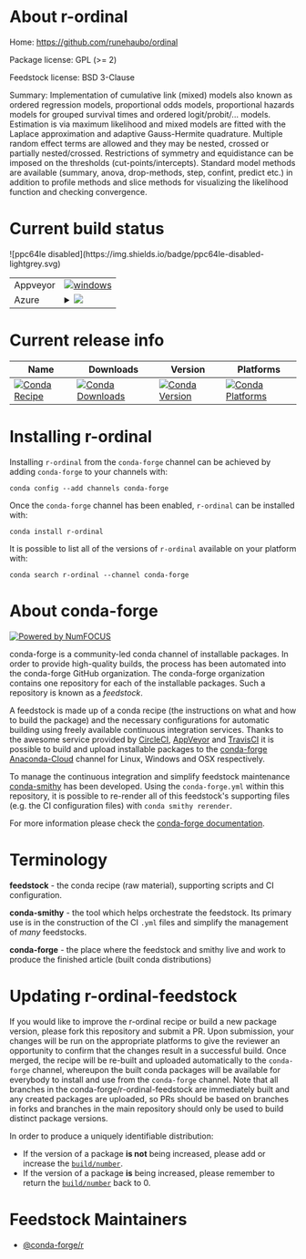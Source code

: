 About r-ordinal
===============

Home: https://github.com/runehaubo/ordinal

Package license: GPL (>= 2)

Feedstock license: BSD 3-Clause

Summary: Implementation of cumulative link (mixed) models also known as ordered regression models, proportional odds models, proportional hazards models for grouped survival times and ordered logit/probit/... models. Estimation is via maximum likelihood and mixed models are fitted with the Laplace approximation and adaptive Gauss-Hermite quadrature. Multiple random effect terms are allowed and they may be nested, crossed or partially nested/crossed. Restrictions of symmetry and equidistance can be imposed on the thresholds (cut-points/intercepts). Standard model methods are available (summary, anova, drop-methods, step, confint, predict etc.) in addition to profile methods and slice methods for visualizing the likelihood function and checking convergence.



Current build status
====================


<table><tr>
    <td>Appveyor</td>
    <td>
      <a href="https://ci.appveyor.com/project/conda-forge/r-ordinal-feedstock/branch/master">
        <img alt="windows" src="https://img.shields.io/appveyor/ci/conda-forge/r-ordinal-feedstock/master.svg?label=Windows">
      </a>
    </td>
  </tr>
    
  <tr>
    <td>Azure</td>
    <td>
      <details>
        <summary>
          <a href="https://dev.azure.com/conda-forge/feedstock-builds/_build/latest?definitionId=4275&branchName=master">
            <img src="https://dev.azure.com/conda-forge/feedstock-builds/_apis/build/status/r-ordinal-feedstock?branchName=master">
          </a>
        </summary>
        <table>
          <thead><tr><th>Variant</th><th>Status</th></tr></thead>
          <tbody><tr>
              <td>linux_target_platformlinux-64</td>
              <td>
                <a href="https://dev.azure.com/conda-forge/feedstock-builds/_build/latest?definitionId=4275&branchName=master">
                  <img src="https://dev.azure.com/conda-forge/feedstock-builds/_apis/build/status/r-ordinal-feedstock?branchName=master&jobName=linux&configuration=linux_target_platformlinux-64" alt="variant">
                </a>
              </td>
            </tr><tr>
              <td>osx_target_platformosx-64</td>
              <td>
                <a href="https://dev.azure.com/conda-forge/feedstock-builds/_build/latest?definitionId=4275&branchName=master">
                  <img src="https://dev.azure.com/conda-forge/feedstock-builds/_apis/build/status/r-ordinal-feedstock?branchName=master&jobName=osx&configuration=osx_target_platformosx-64" alt="variant">
                </a>
              </td>
            </tr><tr>
              <td>win_target_platformwin-64</td>
              <td>
                <a href="https://dev.azure.com/conda-forge/feedstock-builds/_build/latest?definitionId=4275&branchName=master">
                  <img src="https://dev.azure.com/conda-forge/feedstock-builds/_apis/build/status/r-ordinal-feedstock?branchName=master&jobName=win&configuration=win_target_platformwin-64" alt="variant">
                </a>
              </td>
            </tr>
          </tbody>
        </table>
      </details>
    </td>
  </tr>
![ppc64le disabled](https://img.shields.io/badge/ppc64le-disabled-lightgrey.svg)
</table>

Current release info
====================

| Name | Downloads | Version | Platforms |
| --- | --- | --- | --- |
| [![Conda Recipe](https://img.shields.io/badge/recipe-r--ordinal-green.svg)](https://anaconda.org/conda-forge/r-ordinal) | [![Conda Downloads](https://img.shields.io/conda/dn/conda-forge/r-ordinal.svg)](https://anaconda.org/conda-forge/r-ordinal) | [![Conda Version](https://img.shields.io/conda/vn/conda-forge/r-ordinal.svg)](https://anaconda.org/conda-forge/r-ordinal) | [![Conda Platforms](https://img.shields.io/conda/pn/conda-forge/r-ordinal.svg)](https://anaconda.org/conda-forge/r-ordinal) |

Installing r-ordinal
====================

Installing `r-ordinal` from the `conda-forge` channel can be achieved by adding `conda-forge` to your channels with:

```
conda config --add channels conda-forge
```

Once the `conda-forge` channel has been enabled, `r-ordinal` can be installed with:

```
conda install r-ordinal
```

It is possible to list all of the versions of `r-ordinal` available on your platform with:

```
conda search r-ordinal --channel conda-forge
```


About conda-forge
=================

[![Powered by NumFOCUS](https://img.shields.io/badge/powered%20by-NumFOCUS-orange.svg?style=flat&colorA=E1523D&colorB=007D8A)](http://numfocus.org)

conda-forge is a community-led conda channel of installable packages.
In order to provide high-quality builds, the process has been automated into the
conda-forge GitHub organization. The conda-forge organization contains one repository
for each of the installable packages. Such a repository is known as a *feedstock*.

A feedstock is made up of a conda recipe (the instructions on what and how to build
the package) and the necessary configurations for automatic building using freely
available continuous integration services. Thanks to the awesome service provided by
[CircleCI](https://circleci.com/), [AppVeyor](https://www.appveyor.com/)
and [TravisCI](https://travis-ci.org/) it is possible to build and upload installable
packages to the [conda-forge](https://anaconda.org/conda-forge)
[Anaconda-Cloud](https://anaconda.org/) channel for Linux, Windows and OSX respectively.

To manage the continuous integration and simplify feedstock maintenance
[conda-smithy](https://github.com/conda-forge/conda-smithy) has been developed.
Using the ``conda-forge.yml`` within this repository, it is possible to re-render all of
this feedstock's supporting files (e.g. the CI configuration files) with ``conda smithy rerender``.

For more information please check the [conda-forge documentation](https://conda-forge.org/docs/).

Terminology
===========

**feedstock** - the conda recipe (raw material), supporting scripts and CI configuration.

**conda-smithy** - the tool which helps orchestrate the feedstock.
                   Its primary use is in the construction of the CI ``.yml`` files
                   and simplify the management of *many* feedstocks.

**conda-forge** - the place where the feedstock and smithy live and work to
                  produce the finished article (built conda distributions)


Updating r-ordinal-feedstock
============================

If you would like to improve the r-ordinal recipe or build a new
package version, please fork this repository and submit a PR. Upon submission,
your changes will be run on the appropriate platforms to give the reviewer an
opportunity to confirm that the changes result in a successful build. Once
merged, the recipe will be re-built and uploaded automatically to the
`conda-forge` channel, whereupon the built conda packages will be available for
everybody to install and use from the `conda-forge` channel.
Note that all branches in the conda-forge/r-ordinal-feedstock are
immediately built and any created packages are uploaded, so PRs should be based
on branches in forks and branches in the main repository should only be used to
build distinct package versions.

In order to produce a uniquely identifiable distribution:
 * If the version of a package **is not** being increased, please add or increase
   the [``build/number``](https://conda.io/docs/user-guide/tasks/build-packages/define-metadata.html#build-number-and-string).
 * If the version of a package **is** being increased, please remember to return
   the [``build/number``](https://conda.io/docs/user-guide/tasks/build-packages/define-metadata.html#build-number-and-string)
   back to 0.

Feedstock Maintainers
=====================

* [@conda-forge/r](https://github.com/conda-forge/r/)

